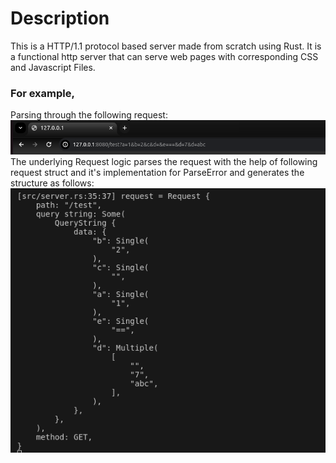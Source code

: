 # Description
This is a HTTP/1.1 protocol based server made from scratch using Rust.
It is a functional http server that can serve web pages with corresponding CSS and Javascript Files.
### For example,
Parsing through the following request:<Br>
<img src="https://github.com/Minimega12121/HTTP-1.1-Server-from-scratch-using-Rust/blob/main/ss/get_req.png">  <Br>
The underlying Request logic parses the request with the help of following request struct and it's implementation for ParseError and generates the structure as follows:<Br>
<img src="https://github.com/Minimega12121/HTTP-1.1-Server-from-scratch-using-Rust/blob/main/ss/parsedata.png">  <Br>